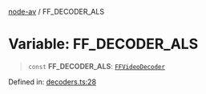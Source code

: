[node-av](../globals.md) / FF\_DECODER\_ALS

# Variable: FF\_DECODER\_ALS

> `const` **FF\_DECODER\_ALS**: [`FFVideoDecoder`](../type-aliases/FFVideoDecoder.md)

Defined in: [decoders.ts:28](https://github.com/seydx/av/blob/f8631fc881b394300b1479f511d55cf1c370a87f/src/constants/decoders.ts#L28)
